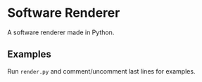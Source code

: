 # Software Renderer

A software renderer made in Python.

## Examples
Run ```render.py``` and comment/uncomment last lines for examples.